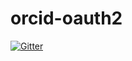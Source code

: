 # orcid-oauth2

[![Gitter](https://badges.gitter.im/mangal-wg/orcid-oauth2.svg)](https://gitter.im/mangal-wg/orcid-oauth2?utm_source=badge&utm_medium=badge&utm_campaign=pr-badge&utm_content=badge)
